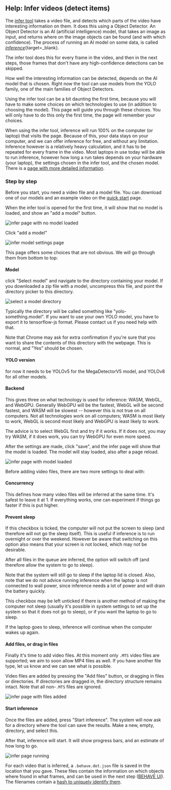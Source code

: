 ## Help: Infer videos (detect items)

The [infer tool]($(BASEDIR)/app/infer.html) takes a video file, and detects which parts of the video have interesting information on them.
It does this using a Object Detector. An Object Detector is an AI (artificial intelligence) model, that takes an image as input, and returns where on the image objects can be found (and with which confidence).
The process of running an AI model on some data, is called [_inference_](https://en.wikipedia.org/wiki/Statistical_inference){target=_blank}.

The infer tool does this for every frame in the video, and then in the next steps, those frames that don't have any high-confidence detections can be skipped.

How well the interesting information can be detected, depends on the AI model that is chosen. Right now the tool can use models from the YOLO family, one of the main families of Object Detectors.

Using the infer tool can be a bit daunting the first time, because you will have to make some choices on which technologies to use (in addition to choosing the model). This page will guide you through these choices. You will only have to do this only the first time, the page will remember your choices.

When using the infer tool, inference will run 100% on the computer (or laptop) that visits the page.
Because of this, your data stays on your computer, and we can offer inference for free, and without any limitation.
Inference however is a relatively heavy calculation, and it has to be repeated for every frame in the video.
Most laptops in use today will be able to run inference, however how long a run takes depends on your hardware (your laptop), the settings chosen in the infer tool, and the chosen model.
There is a [page with more detailed information]($(BASEDIR)/understand/inference-speed.html).

### Step by step

Before you start, you need a video file and a model file.
You can download one of our models and an example video on the [quick start](quickstart.html) page.

When the infer tool is opened for the first time, it will show that no model is loaded, and show an "add a model" button.

![infer page with no model loaded]($(BASEDIR)/assets/infer/infer-start.png)

Click "add a model"

![infer model settings page]($(BASEDIR)/assets/infer/infer-choose-model.png)

This page offers some choices that are not obvious.
We will go through them from bottom to top:

#### Model
click "Select model" and navigate to the directory containing your model.
If you downloaded a zip file with a model, uncompress this file, and point the directory picker to this directory.

![select a model directory]($(BASEDIR)/assets/infer/infer-select-model-directory.png)

Typically the directory will be called something like "yolo-something.model".
If you want to use your own YOLO model, you have to export it to tensorflow-js format.
Please contact us if you need help with that.

Note that Chrome may ask for extra confirmation if you're sure that you want to share the contents of this directory with the webpage.
This is normal, and "Yes" should be chosen.

#### YOLO version
for now it needs to be YOLOv5 for the MegaDetectorV5 model, and YOLOv8 for all other models.

#### Backend
This gives three on what technology is used for inference: WASM, WebGL, and WebGPU.
Generally WebGPU will be the fastest, WebGL will be second fastest, and WASM will be slowest -- however this is not true on all computers.
Not all technologies work on all computers; WASM is most likely to work, WebGL is second most likely and WebGPU is least likely to work.

The advice is to select WebGL first and try if it works. If it does not, you may try WASM, if it does work, you can try WebGPU for even more speed.

After the settings are made, click "save", and the infer page will show that the model is loaded. The model will stay loaded, also after a page reload.

![infer page with model loaded]($(BASEDIR)/assets/infer/infer-auk-model.png)

Before adding video files, there are two more settings to deal with:

#### Concurrency
This defines how many video files will be inferred at the same time.
It's safest to leave it at 1.
If everything works, one can experiment if things go faster if this is put higher.

#### Prevent sleep
If this checkbox is ticked, the computer will not put the screen to sleep (and therefore will not go the sleep itself).
This is useful if inference is to run overnight or over the weekend.
However be aware that switching on this option also means that your screen is not locked, which may not be desirable.

After all files in the queue are inferred, the option will switch off (and therefore allow the system to go to sleep).

Note that the system will still go to sleep if the laptop lid is closed.
Also, note that we do not advice running inference when the laptop is not connected to wall power, since inference needs a lot of power and will drain the battery quickly.

This checkbox may be left unticked if there is another method of making the computer not sleep (usually it's possible in system settings to set up the system so that it does not go to sleep), or if you want the laptop to go to sleep.

If the laptop goes to sleep, inference will continue when the computer wakes up again.

#### Add files, or drag in files
Finally it's time to add video files.
At this moment only `.MTS` video files are supported; we aim to soon allow MP4 files as well.
If you have another file type, let us know and we can see what is possible.

Video files are added by pressing the "Add files" button, or dragging in files or directories.
If directories are dragged in, the directory structure remains intact.
Note that all non-`.MTS` files are ignored.

![infer page with files added]($(BASEDIR)/assets/infer/infer-files-added.png)

#### Start inference
Once the files are added, press "Start inference".
The system will now ask for a directory where the tool can save the results.
Make a new, empty, directory, and select this.

After that, inference will start. It will show progress bars, and an estimate of how long to go.

![infer page running]($(BASEDIR)/assets/infer/infer-running.png)

For each video that is inferred, a `.behave.det.json` file is saved in the location that you gave.
These files contain the information on which objects where found in what frames, and can be used in the next step ([BEHAVE UI](viewer.html)). The filenames contain a [hash to uniquely identify them]($(BASEDIR)/understand/hash.html).
